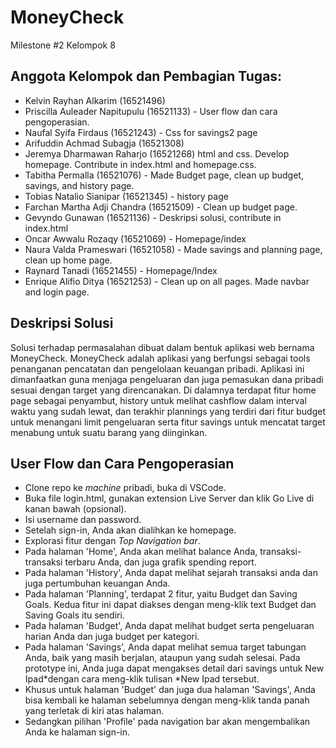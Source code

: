 # MoneyCheck
Milestone #2 Kelompok 8

## Anggota Kelompok dan Pembagian Tugas:
- Kelvin Rayhan Alkarim (16521496)
- Priscilla Auleader Napitupulu (16521133) - User flow dan cara pengoperasian.
- Naufal Syifa Firdaus (16521243) - Css for savings2 page
- Arifuddin Achmad Subagja (16521308)
- Jeremya Dharmawan Raharjo (16521268) html and css. Develop homepage. Contribute in index.html and homepage.css.
- Tabitha Permalla (16521076) - Made Budget page, clean up budget, savings, and history page.
- Tobias Natalio Sianipar (16521345) - history page
- Farchan Martha Adji Chandra (16521509) - Clean up budget page.
- Gevyndo Gunawan (16521136) - Deskripsi solusi, contribute in index.html
- Oncar Awwalu Rozaqy (16521069) - Homepage/index
- Naura Valda Prameswari (16521058) - Made savings and planning page, clean up home page.
- Raynard Tanadi (16521455) - Homepage/Index
- Enrique Alifio Ditya (16521253) - Clean up on all pages. Made navbar and login page.

## Deskripsi Solusi
Solusi terhadap permasalahan dibuat dalam bentuk aplikasi web bernama MoneyCheck. MoneyCheck adalah aplikasi yang berfungsi sebagai tools penanganan pencatatan dan pengelolaan keuangan pribadi. Aplikasi ini dimanfaatkan guna menjaga pengeluaran dan juga pemasukan dana pribadi sesuai dengan target yang direncanakan. Di dalamnya terdapat fitur home page sebagai penyambut, history untuk melihat cashflow dalam interval waktu yang sudah lewat, dan terakhir plannings yang terdiri dari fitur budget untuk menangani limit pengeluaran serta fitur savings untuk mencatat target menabung untuk suatu barang yang diinginkan.

## User Flow dan Cara Pengoperasian
- Clone repo ke *machine* pribadi, buka di VSCode.
- Buka file login.html, gunakan extension Live Server dan klik Go Live di kanan bawah (opsional).
- Isi username dan password.
- Setelah sign-in, Anda akan dialihkan ke homepage.
- Explorasi fitur dengan *Top Navigation bar*.
- Pada halaman 'Home', Anda akan melihat balance Anda, transaksi-transaksi terbaru Anda, dan juga grafik spending report.
- Pada halaman 'History', Anda dapat melihat sejarah transaksi anda dan juga pertumbuhan keuangan Anda.
- Pada halaman 'Planning', terdapat 2 fitur, yaitu Budget dan Saving Goals. Kedua fitur ini dapat diakses dengan meng-klik text Budget dan Saving Goals itu sendiri.
- Pada halaman 'Budget', Anda dapat melihat budget serta pengeluaran harian Anda dan juga budget per kategori.
- Pada halaman 'Savings', Anda dapat melihat semua target tabungan Anda, baik yang masih berjalan, ataupun yang sudah selesai. Pada prototype ini, Anda juga dapat mengakses detail dari savings untuk New Ipad*dengan cara meng-klik tulisan *New Ipad tersebut.
- Khusus untuk halaman 'Budget' dan juga dua halaman 'Savings', Anda bisa kembali ke halaman sebelumnya dengan meng-klik tanda panah yang terletak di kiri atas halaman.
- Sedangkan pilihan 'Profile' pada navigation bar akan mengembalikan Anda ke halaman sign-in.

